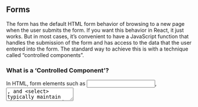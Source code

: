 ## Forms

The form has the default HTML form behavior of browsing to a new page when the user submits the form. If you want this behavior in React, it just works. But in most cases, it’s convenient to have a JavaScript function that handles the submission of the form and has access to the data that the user entered into the form. The standard way to achieve this is with a technique called “controlled components”.

### What is a ‘Controlled Component’?

In HTML, form elements such as <input>, <textarea>, and <select> typically maintain their own state and update it based on user input. In React, mutable state is typically kept in the state property of components, and only updated with setState().

We can combine the two by making the React state be the “single source of truth”. Then the React component that renders a form also controls what happens in that form on subsequent user input. An input form element whose value is controlled by React in this way is called a “controlled component”.

For example, if we want to make the previous example log the name when it is submitted, we can write the form as a controlled component:

![](rt.PNG)



-With a controlled component, the input’s value is always driven by the React state. While this means you have to type a bit more code, you can now pass the value to other UI elements too, or reset it from other event handlers.

-In HTML, an `<input type="file">` lets the user choose one or more files from their device storage to be uploaded to a server or manipulated by JavaScript via the File API.

`<input type="file" />`
Because its value is read-only, it is an uncontrolled component in React. It is discussed together with other uncontrolled components later in the documentation.



## ternary operator

### Why would we use a ternary operator?

to simplify your if-else statements that are used to assign values to variables. 

X===Y ? console.log(true) : console.log(false)